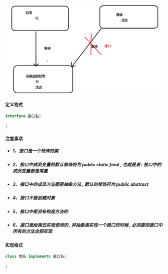 ![](/assets/接口的需求.png)

#### 定义格式

```java
interface 接口名{

}
```

#### 注意事项

* ##### 1、接口是一个特殊的类
* ##### 2、接口中成员变量的默认修饰符为 public static final , 也就是说 : 接口中的成员变量都是常量
* ##### 3、接口中的成员方法都是抽象方法 , 默认的修饰符为 public abstract 
* ##### 4、接口不能创建对象
* ##### 5、接口中是没有构造方法的
* ##### 6、接口是给类去实现使用的 , 非抽象类实现一个接口的时候 , 必须要把接口中所有的方法全部实现

#### 实现格式

```java
class 类名 implements 接口名{
    
}
```



